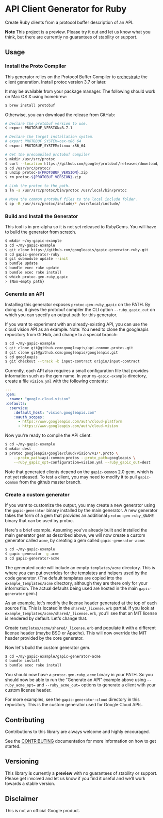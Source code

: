 # API Client Generator for Ruby

Create Ruby clients from a protocol buffer description of an API.

**Note** This project is a preview. Please try it out and let us know what you think,
but there are currently no guarantees of stability or support.

## Usage
### Install the Proto Compiler
This generator relies on the Protocol Buffer Compiler to [orchestrate] the
client generation. Install protoc version 3.7 or later.

It may be available from your package manager. The following should work on Mac
OS X using homebrew:
```sh
$ brew install protobuf
```

Otherwise, you can download the release from GitHub:
```sh
# Declare the protobuf version to use.
$ export PROTOBUF_VERSION=3.7.1

# Declare the target installation system.
# export PROTOBUF_SYSTEM=osx-x86_64
$ export PROTOBUF_SYSTEM=linux-x86_64

# Get the precompiled protobuf compiler
$ mkdir /usr/src/protoc
$ curl --location https://github.com/google/protobuf/releases/download/v${PROTOBUF_VERSION}/protoc-${PROTOBUF_VERSION}-${PROTOBUF_SYSTEM}.zip --output /usr/src/protoc/protoc-${PROTOBUF_VERSION}.zip
$ cd /usr/src/protoc/
$ unzip protoc-${PROTOBUF_VERSION}.zip
$ rm protoc-${PROTOBUF_VERSION}.zip

# Link the protoc to the path.
$ ln -s /usr/src/protoc/bin/protoc /usr/local/bin/protoc

# Move the common protobuf files to the local include folder.
$ cp -R /usr/src/protoc/include/* /usr/local/include/
```

[orchestrate]: https://developers.google.com/protocol-buffers/docs/reference/ruby-generated

### Build and Install the Generator
This tool is in pre-alpha so it is not yet released to RubyGems. You will have to
build the generator from scratch.

```sh
$ mkdir ~/my-gapic-example
$ cd ~/my-gapic-example
$ git clone https://github.com/googleapis/gapic-generator-ruby.git
$ cd gapic-generator-ruby
$ git submodule update --init
$ bundle update
$ bundle exec rake update
$ bundle exec rake install
$ which protoc-gen-ruby_gapic
> {Non-empty path}
```

### Generate an API
Installing this generator exposes `protoc-gen-ruby_gapic` on the PATH. By doing
so, it gives the protobuf compiler the CLI option `--ruby_gapic_out` on which
you can specify an output path for this generator.

If you want to experiment with an already-existing API, you can use the cloud
vision API as an example.
Note: You need to clone the googleapis repository from GitHub, and change
to a special branch:
```sh
$ cd ~/my-gapic-example
$ git clone git@github.com:googleapis/api-common-protos.git
$ git clone git@github.com:googleapis/googleapis.git
$ cd googleapis
$ git checkout --track -b input-contract origin/input-contract
```

Currently, each API also requires a small configuration file that provides
information such as the gem name. In your `my-gapic-example` directory, create
a file `vision.yml` with the following contents:
```yaml
---
:gem:
  :name: "google-cloud-vision"
:defaults:
  :service:
    :default_host: "vision.googleapis.com"
    :oauth_scopes:
      - https://www.googleapis.com/auth/cloud-platform
      - https://www.googleapis.com/auth/cloud-vision
```

Now you're ready to compile the API client:
```sh
$ cd ~/my-gapic-example
$ mkdir dest
$ protoc googleapis/google/cloud/vision/v1/*.proto \
    --proto_path=api-common-protos --proto_path=googleapis \
    --ruby_gapic_opt=configuration=vision.yml --ruby_gapic_out=dest
```

Note that generated clients depend on the `gapic-common` 2.0 gem, which is not
yet released. To test a client, you may need to modify it to pull `gapic-common`
from the github master branch.

### Create a custom generator
If you want to customize the output, you may create a new generator using the
`gapic-generator` binary installed by the main generator. A new generator takes
the form of a gem that provides an additional `protoc-gen-ruby_$NAME` binary
that can be used by protoc.

Here's a brief example. Assuming you've already built and installed the main
generator gem as described above, we will now create a custom generator called
`acme`, by creating a gem called `gapic-generator-acme`:
```sh
$ cd ~/my-gapic-example
$ gapic-generator -g acme
$ cd gapic-generator-acme
```

The generated code will include an empty `templates/acme` directory. This is
where you can put overrides for the templates and helpers used by the code
generator. (The default templates are copied into the `example_templates/acme`
directory, although they are there only for your information. The actual
defaults being used are hosted in the main `gapic-generator` gem.)

As an example, let's modify the license header generated at the top of each
source file. This is located in the `shared/_license.erb` partial. If you look
at `example_templates/acme/shared/_license.erb`, you'll see that an MIT license
is rendered by default. Let's change that.

Create `templates/acme/shared/_license.erb` and populate it with a different
license header (maybe BSD or Apache). This will now override the MIT header
provided by the core generator.

Now let's build the custom generator gem.
```sh
$ cd ~/my-gapic-example/gapic-generator-acme
$ bundle install
$ bundle exec rake install
```

You should now have a `protoc-gen-ruby_acme` binary in your PATH. So you should
now be able to run the "Generate an API" example above using `--ruby_acme_opt=`
and `--ruby_acme_out=` options to generate a client with your custom license
header.

For more examples, see the `gapic-generator-cloud` directory in this
repository. This is the custom generator used for Google Cloud APIs.

## Contributing

Contributions to this library are always welcome and highly encouraged.

See the [CONTRIBUTING](CONTRIBUTING.md) documentation for more information on how to get started.

## Versioning

This library is currently a **preview** with no guarantees of stability or support. Please get
involved and let us know if you find it useful and we'll work towards a stable version.

## Disclaimer

This is not an official Google product.
